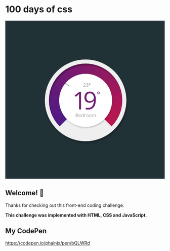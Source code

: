 # 100 days of css

![Header/intro section ](../design/Thermostat.png)

## Welcome! 👋 

Thanks for checking out this front-end coding challenge. 

**This challenge was implemented with HTML, CSS and JavaScript.**

## My CodePen
https://codepen.io/phainix/pen/bQLWRd

